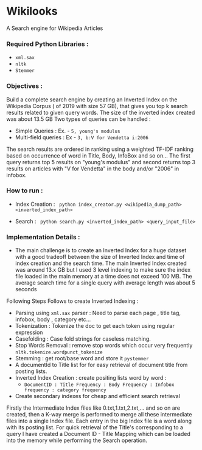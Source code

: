 # Wikilooks
A Search engine for Wikipedia Articles

### Required Python Libraries :

* ```xml.sax```
* ```nltk```
* ```Stemmer```

### Objectives :

Build a complete search engine by creating an Inverted Index on the Wikipedia Corpus ( of 2019 with size 57 GB), that gives you top k search results related to given query words.
The size of the inverted index created was about 13.5 GB
Two types of queries can be handled :

* Simple Queries : Ex. - ```5, young's modulus```
* Multi-field queries : Ex - ```3, b:V for Vendetta i:2006 ```

The search results are ordered in ranking using a weighted TF-IDF ranking based on occurrence of word in Title, Body, InfoBox and so on...
The first query returns top 5 results on "young's modulus" and second returns top 3 results on articles with "V for Vendetta" in the body and/or "2006" in infobox.

### How to run :


* Index Creation :
 ``` python index_creator.py <wikipedia_dump_path> <inverted_index_path>```

* Search :
	``` python search.py <inverted_index_path> <query_input_file>```


### Implementation Details :

* The main challenge is to create an Inverted Index for a huge dataset with a good tradeoff between the size of Inverted Index and time of index creation and the search time. The main Inverted Index created was around 13.x GB but I used 3 level indexing to make sure the index file loaded in the main memory at a time does not exceed 100 MB. The average search time for a single query with average length was about 5 seconds

Following Steps Follows to create Inverted Indexing :

* Parsing using ```xml.sax``` parser : Need to parse each page , title tag, infobox, body , category etc...
* Tokenization : Tokenize the doc to get each token using regular expression
* Casefolding : Case fold strings for caseless matching.
* Stop Words Removal : remove stop words which occur very frequently ```nltk.tokenize.wordpunct_tokenize```
* Stemming : get root/base word and store it ```pystemmer```
* A documentId to Title list for for easy retrieval of document title from posting lists.
* Inverted Index Creation : create positing lists word by word :
	*  ``` DocumentID : Title Frequency : Body Frequency : Infobox frequency : category frequency ```
* Create secondary indexes for cheap and efficient search retrieval

Firstly the Intermediate Index files like 0.txt,1.txt,2.txt,... and so on are created, then a K-way merge is performed to merge all these intermediate files into a single Index file. Each entry in the big Index file is a word along with its posting list. For quick retrieval of the Title's corresponding to a query I have created a Document ID - Title Mapping which can be loaded into the memory while performing the Search operation.

